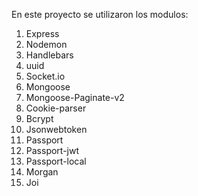 En este proyecto se utilizaron los modulos:

1) Express
2) Nodemon
3) Handlebars
4) uuid
5) Socket.io
6) Mongoose
7) Mongoose-Paginate-v2
8) Cookie-parser
9) Bcrypt
10) Jsonwebtoken
11) Passport
12) Passport-jwt
13) Passport-local
14) Morgan
15) Joi
